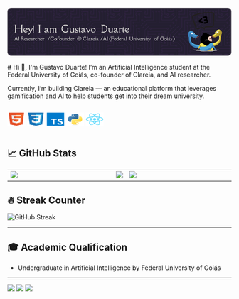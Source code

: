 ![Header](./gus-drt-header.png)

<div>
# Hi 👋, I'm Gustavo Duarte!
I’m an Artificial Intelligence student at the Federal University of Goiás, co-founder of Clareia, and AI researcher.

Currently, I’m building Clareia — an educational platform that leverages gamification and AI to help students get into their dream university.
</div>

## 

<div style="display: inline_block">
  <img align="center" alt="-HTML" height="30" width="40" src="https://raw.githubusercontent.com/devicons/devicon/master/icons/html5/html5-original.svg">
  <img align="center" alt="-CSS" height="30" width="40" src="https://raw.githubusercontent.com/devicons/devicon/master/icons/css3/css3-original.svg">
  <img align="center" alt="-TypeScript" height="30" width="40" src="https://raw.githubusercontent.com/devicons/devicon/master/icons/typescript/typescript-original.svg">
  <img align="center" alt="-Python" height="30" width="40" src="https://raw.githubusercontent.com/devicons/devicon/master/icons/python/python-original.svg">
  <img align="center" alt="-React" height="30" width="40" src="https://raw.githubusercontent.com/devicons/devicon/master/icons/react/react-original.svg">
</div><br/>

## 📈 GitHub Stats

<div>
  <table>
    <tr>
      <td valign="center" width="50%">
        <img height="180em" src="https://github-readme-stats.vercel.app/api?username=gus-drt&show_icons=true&theme=dark&include_all_commits=true&count_private=true"/>
      </td>
      <td valign="center" width="0%">
        <img height="180em" src="https://github-readme-stats.vercel.app/api/top-langs/?username=gus-drt&layout=compact&langs_count=7&theme=dark"/>
      </td>
      <td valign="center" width="50%">
        <img src="https://github-profile-trophy.vercel.app/?username=gus-drt&theme=darkhub"/>
      </td>
    </tr>
  </table>
</div>

## 🔥 Streak Counter

<div>
  <img height="180em" src="https://streak-stats.demolab.com?user=gus-drt&theme=dark&short_numbers=true&date_format=j%20M%5B%20Y%5D" alt="GitHub Streak" />
</div>

---
  
<div>  
  
## 🎓 Academic Qualification
- Undergraduate in Artificial Intelligence by Federal University of Goiás
---
</div>

<div> 
  <a href="https://instagram.com/gus.drt" target="_blank"><img src="https://img.shields.io/badge/-Instagram-%23E4405F?style=for-the-badge&logo=instagram&logoColor=white" target="_blank"></a>
  <a href = "mailto:gustavoduarte@discente.ufg.br"><img src="https://img.shields.io/badge/-Gmail-%23333?style=for-the-badge&logo=gmail&logoColor=white" target="_blank"></a>
  <a href="https://www.linkedin.com/in/gustavodrt" target="_blank"><img src="https://img.shields.io/badge/-LinkedIn-%230077B5?style=for-the-badge&logo=linkedin&logoColor=white" target="_blank"></a> 
</div>
